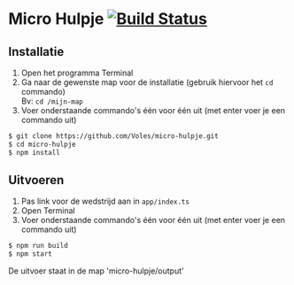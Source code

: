 Micro Hulpje [![Build Status](https://travis-ci.org/Voles/micro-hulpje.svg?branch=master)](https://travis-ci.org/Voles/micro-hulpje)
============

## Installatie

1. Open het programma Terminal
1. Ga naar de gewenste map voor de installatie (gebruik hiervoor het `cd` commando)  
Bv: `cd /mijn-map`
1. Voer onderstaande commando's één voor één uit (met enter voer je een commando uit)

```bash
$ git clone https://github.com/Voles/micro-hulpje.git
$ cd micro-hulpje
$ npm install
```

## Uitvoeren

1. Pas link voor de wedstrijd aan in `app/index.ts`
1. Open Terminal
1. Voer onderstaande commando's één voor één uit (met enter voer je een commando uit)

```bash
$ npm run build
$ npm start
```

De uitvoer staat in de map 'micro-hulpje/output'
